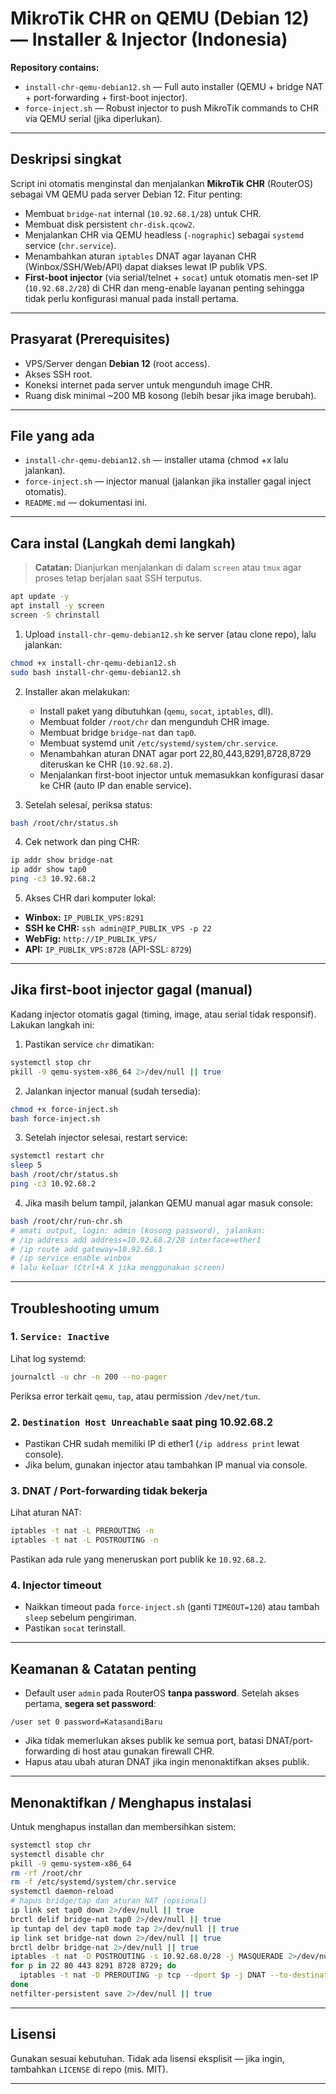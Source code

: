 # MikroTik CHR on QEMU (Debian 12) — Installer & Injector (Indonesia)

**Repository contains:**  
- `install-chr-qemu-debian12.sh` — Full auto installer (QEMU + bridge NAT + port-forwarding + first-boot injector).  
- `force-inject.sh` — Robust injector to push MikroTik commands to CHR via QEMU serial (jika diperlukan).
---

## Deskripsi singkat
Script ini otomatis menginstal dan menjalankan **MikroTik CHR** (RouterOS) sebagai VM QEMU pada server Debian 12. Fitur penting:
- Membuat `bridge-nat` internal (`10.92.68.1/28`) untuk CHR.
- Membuat disk persistent `chr-disk.qcow2`.
- Menjalankan CHR via QEMU headless (`-nographic`) sebagai `systemd` service (`chr.service`).
- Menambahkan aturan `iptables` DNAT agar layanan CHR (Winbox/SSH/Web/API) dapat diakses lewat IP publik VPS.
- **First-boot injector** (via serial/telnet + `socat`) untuk otomatis men-set IP (`10.92.68.2/28`) di CHR dan meng-enable layanan penting sehingga tidak perlu konfigurasi manual pada install pertama.

---

## Prasyarat (Prerequisites)
- VPS/Server dengan **Debian 12** (root access).  
- Akses SSH root.  
- Koneksi internet pada server untuk mengunduh image CHR.  
- Ruang disk minimal ~200 MB kosong (lebih besar jika image berubah).

---

## File yang ada
- `install-chr-qemu-debian12.sh` — installer utama (chmod +x lalu jalankan).  
- `force-inject.sh` — injector manual (jalankan jika installer gagal inject otomatis).  
- `README.md` — dokumentasi ini.

---

## Cara instal (Langkah demi langkah)

> **Catatan:** Dianjurkan menjalankan di dalam `screen` atau `tmux` agar proses tetap berjalan saat SSH terputus.
```bash
apt update -y
apt install -y screen
screen -S chrinstall
```

1. Upload `install-chr-qemu-debian12.sh` ke server (atau clone repo), lalu jalankan:
```bash
chmod +x install-chr-qemu-debian12.sh
sudo bash install-chr-qemu-debian12.sh
```

2. Installer akan melakukan:
   - Install paket yang dibutuhkan (`qemu`, `socat`, `iptables`, dll).
   - Membuat folder `/root/chr` dan mengunduh CHR image.
   - Membuat bridge `bridge-nat` dan `tap0`.
   - Membuat systemd unit `/etc/systemd/system/chr.service`.
   - Menambahkan aturan DNAT agar port 22,80,443,8291,8728,8729 diteruskan ke CHR (`10.92.68.2`).
   - Menjalankan first-boot injector untuk memasukkan konfigurasi dasar ke CHR (auto IP dan enable service).

3. Setelah selesai, periksa status:
```bash
bash /root/chr/status.sh
```

4. Cek network dan ping CHR:
```bash
ip addr show bridge-nat
ip addr show tap0
ping -c3 10.92.68.2
```

5. Akses CHR dari komputer lokal:
- **Winbox:** `IP_PUBLIK_VPS:8291`  
- **SSH ke CHR:** `ssh admin@IP_PUBLIK_VPS -p 22`  
- **WebFig:** `http://IP_PUBLIK_VPS/`  
- **API:** `IP_PUBLIK_VPS:8728` (API-SSL: `8729`)

---

## Jika first-boot injector gagal (manual)
Kadang injector otomatis gagal (timing, image, atau serial tidak responsif). Lakukan langkah ini:

1. Pastikan service `chr` dimatikan:
```bash
systemctl stop chr
pkill -9 qemu-system-x86_64 2>/dev/null || true
```

2. Jalankan injector manual (sudah tersedia):
```bash
chmod +x force-inject.sh
bash force-inject.sh
```

3. Setelah injector selesai, restart service:
```bash
systemctl restart chr
sleep 5
bash /root/chr/status.sh
ping -c3 10.92.68.2
```

4. Jika masih belum tampil, jalankan QEMU manual agar masuk console:
```bash
bash /root/chr/run-chr.sh
# amati output, login: admin (kosong password), jalankan:
# /ip address add address=10.92.68.2/28 interface=ether1
# /ip route add gateway=10.92.68.1
# /ip service enable winbox
# lalu keluar (Ctrl+A X jika menggunakan screen)
```

---

## Troubleshooting umum

### 1. `Service: Inactive`
Lihat log systemd:
```bash
journalctl -u chr -n 200 --no-pager
```
Periksa error terkait `qemu`, `tap`, atau permission `/dev/net/tun`.

### 2. `Destination Host Unreachable` saat ping 10.92.68.2
- Pastikan CHR sudah memiliki IP di ether1 (`/ip address print` lewat console).
- Jika belum, gunakan injector atau tambahkan IP manual via console.

### 3. DNAT / Port-forwarding tidak bekerja
Lihat aturan NAT:
```bash
iptables -t nat -L PREROUTING -n
iptables -t nat -L POSTROUTING -n
```
Pastikan ada rule yang meneruskan port publik ke `10.92.68.2`.

### 4. Injector timeout
- Naikkan timeout pada `force-inject.sh` (ganti `TIMEOUT=120`) atau tambah `sleep` sebelum pengiriman.
- Pastikan `socat` terinstall.

---

## Keamanan & Catatan penting
- Default user `admin` pada RouterOS **tanpa password**. Setelah akses pertama, **segera set password**:
```mikrotik
/user set 0 password=KatasandiBaru
```
- Jika tidak memerlukan akses publik ke semua port, batasi DNAT/port-forwarding di host atau gunakan firewall CHR.
- Hapus atau ubah aturan DNAT jika ingin menonaktifkan akses publik.

---

## Menonaktifkan / Menghapus instalasi
Untuk menghapus installan dan membersihkan sistem:
```bash
systemctl stop chr
systemctl disable chr
pkill -9 qemu-system-x86_64
rm -rf /root/chr
rm -f /etc/systemd/system/chr.service
systemctl daemon-reload
# hapus bridge/tap dan aturan NAT (opsional)
ip link set tap0 down 2>/dev/null || true
brctl delif bridge-nat tap0 2>/dev/null || true
ip tuntap del dev tap0 mode tap 2>/dev/null || true
ip link set bridge-nat down 2>/dev/null || true
brctl delbr bridge-nat 2>/dev/null || true
iptables -t nat -D POSTROUTING -s 10.92.68.0/28 -j MASQUERADE 2>/dev/null || true
for p in 22 80 443 8291 8728 8729; do
  iptables -t nat -D PREROUTING -p tcp --dport $p -j DNAT --to-destination 10.92.68.2:$p 2>/dev/null || true
done
netfilter-persistent save 2>/dev/null || true
```

---

## Lisensi
Gunakan sesuai kebutuhan. Tidak ada lisensi eksplisit — jika ingin, tambahkan `LICENSE` di repo (mis. MIT).

---
